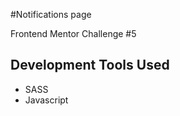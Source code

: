 #Notifications page

Frontend Mentor Challenge #5


## Development Tools Used

- SASS
- Javascript

